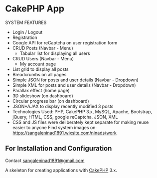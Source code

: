 # CakePHP App 

SYSTEM FEATURES

- Login / Logout
- Registration
- Google API for reCaptcha on user registration form
- CRUD Posts (Navbar - Menu)
    - Tabular list for displaying all users
- CRUD Users (Navbar - Menu)
    - My account page
- List grid to display all posts
- Breadcrumbs on all pages
- Simple JSON for posts and user details (Navbar - Dropdown)
- Simple XML for posts and user details (Navbar - Dropdown)
- Parallax effect (home page)
- 3D slideshow (on dashboard)
- Circular progress bar (on dashboard)
- JSON+AJAX to display recently modified 3 posts
- Technologies Used: PHP, CakePHP 3.x, MySQL, Apache, Bootstrap, jQuery, HTML, CSS, google reCaptcha, JSON, XML
- CSS and JS files were deliberately kept separate for making reuse easier to anyone
Find system images on: https://sangaleninad1891.wixsite.com/ninads/work

## For Installation and Configuration
Contact sangaleninad1891@gmail.com

A skeleton for creating applications with [CakePHP](http://cakephp.org) 3.x.
